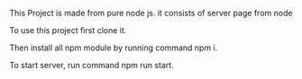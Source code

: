 This Project is made from pure node js.
it consists of server page from node


To use this project first clone it.

Then install all npm module by running command npm i.

To start server, run command npm run start.

